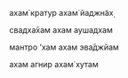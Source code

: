 ахам̇ кратур ахам̇ йаджн̃ах̣

свадха̄хам ахам аушадхам

мантро ’хам ахам эва̄джйам

ахам агнир ахам̇ хутам